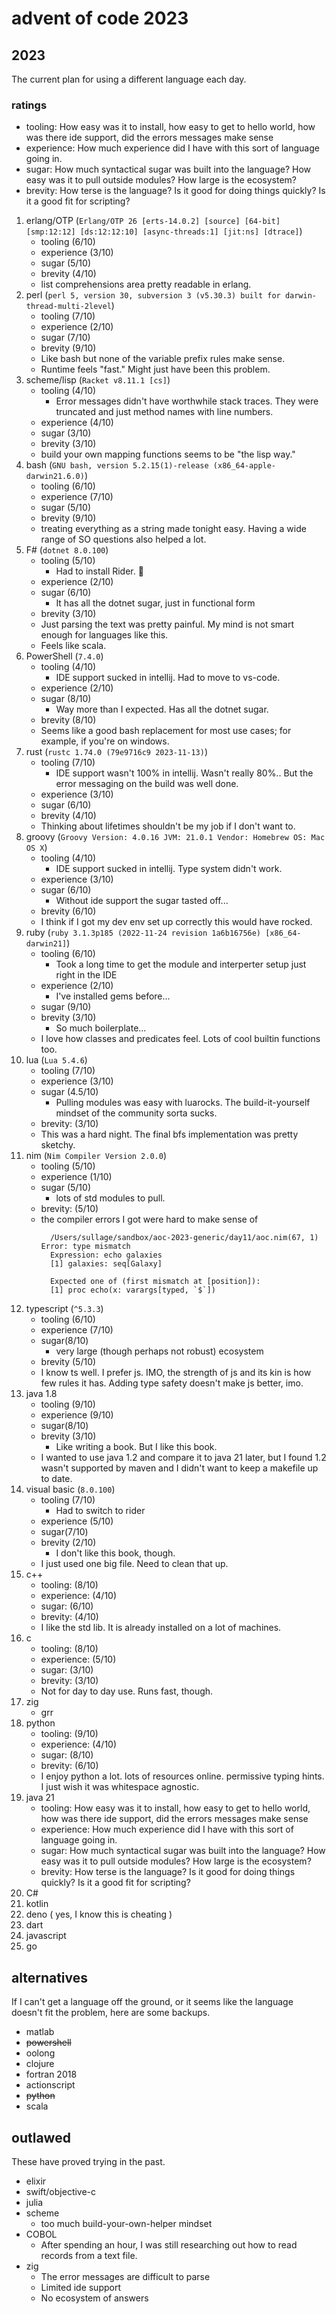 # advent of code 2023

## 2023

The current plan for using a different language each day.

### ratings

- tooling: How easy was it to install, how easy to get to hello world, how was there ide support, did the errors messages make sense
- experience: How much experience did I have with this sort of language going in.
- sugar: How much syntactical sugar was built into the language? How easy was it to pull outside modules? How large is the ecosystem?
- brevity: How terse is the language? Is it good for doing things quickly? Is it a good fit for scripting?

1. erlang/OTP (`Erlang/OTP 26 [erts-14.0.2] [source] [64-bit] [smp:12:12] [ds:12:12:10] [async-threads:1] [jit:ns] [dtrace]`)
   - tooling (6/10)
   - experience (3/10)
   - sugar (5/10)
   - brevity (4/10)
   - list comprehensions area pretty readable in erlang.
2. perl (`perl 5, version 30, subversion 3 (v5.30.3) built for darwin-thread-multi-2level`)
   - tooling (7/10)
   - experience (2/10)
   - sugar (7/10)
   - brevity (9/10)
   - Like bash but none of the variable prefix rules make sense.
   - Runtime feels "fast." Might just have been this problem.
3. scheme/lisp (`Racket v8.11.1 [cs]`)
   - tooling (4/10)
     - Error messages didn't have worthwhile stack traces. They were truncated and just method names with line numbers.
   - experience (4/10)
   - sugar (3/10)
   - brevity (3/10)
   - build your own mapping functions seems to be "the lisp way."
4. bash (`GNU bash, version 5.2.15(1)-release (x86_64-apple-darwin21.6.0)`)
   - tooling (6/10)
   - experience (7/10)
   - sugar (5/10)
   - brevity (9/10)
   - treating everything as a string made tonight easy. Having a wide range of SO questions also helped a lot.
5. F# (`dotnet 8.0.100`)
   - tooling (5/10)
     - Had to install Rider. :shrug:
   - experience (2/10)
   - sugar (6/10)
     - It has all the dotnet sugar, just in functional form
   - brevity (3/10)
   - Just parsing the text was pretty painful. My mind is not smart enough for languages like this.
   - Feels like scala.
6. PowerShell (`7.4.0`)
   - tooling (4/10)
     - IDE support sucked in intellij. Had to move to vs-code.
   - experience (2/10)
   - sugar (8/10)
     - Way more than I expected. Has all the dotnet sugar.
   - brevity (8/10)
   - Seems like a good bash replacement for most use cases; for example, if you're on windows.
7. rust (`rustc 1.74.0 (79e9716c9 2023-11-13)`)
   - tooling (7/10)
      - IDE support wasn't 100% in intellij. Wasn't really 80%.. But the error messaging on the build was well done.
   - experience (3/10)
   - sugar (6/10)
   - brevity (4/10)
   - Thinking about lifetimes shouldn't be my job if I don't want to.
8. groovy (`Groovy Version: 4.0.16 JVM: 21.0.1 Vendor: Homebrew OS: Mac OS X`)
   - tooling (4/10)
      - IDE support sucked in intellij. Type system didn't work.
   - experience (3/10)
   - sugar (6/10)
      - Without ide support the sugar tasted off...
   - brevity (6/10)
   - I think if I got my dev env set up correctly this would have rocked.
9. ruby (`ruby 3.1.3p185 (2022-11-24 revision 1a6b16756e) [x86_64-darwin21]`)
   - tooling (6/10)
      - Took a long time to get the module and interperter setup just right in the IDE
   - experience (2/10)
     - I've installed gems before...
   - sugar (9/10)
   - brevity (3/10)
     - So much boilerplate...
   - I love how classes and predicates feel. Lots of cool builtin functions too.
10. lua (`Lua 5.4.6`)
    - tooling (7/10)
    - experience (3/10)
    - sugar (4.5/10)
      - Pulling modules was easy with luarocks. The build-it-yourself mindset of the community sorta sucks.
    - brevity: (3/10)
    - This was a hard night. The final bfs implementation was pretty sketchy.
11. nim (`Nim Compiler Version 2.0.0`)
    - tooling (5/10)
    - experience (1/10)
    - sugar (5/10)
        - lots of std modules to pull.
    - brevity: (5/10)
    - the compiler errors I got were hard to make sense of
      ```text
        /Users/sullage/sandbox/aoc-2023-generic/day11/aoc.nim(67, 1) Error: type mismatch
        Expression: echo galaxies
        [1] galaxies: seq[Galaxy]
    
        Expected one of (first mismatch at [position]):
        [1] proc echo(x: varargs[typed, `$`])
      ```
12. typescript (`^5.3.3`)
    - tooling (6/10)
    - experience (7/10)
    - sugar(8/10)
      - very large (though perhaps not robust) ecosystem
    - brevity (5/10)
    - I know ts well. I prefer js. IMO, the strength of js and its kin is how few rules it has. Adding type safety doesn't make js better, imo.
13. java 1.8
    - tooling (9/10)
    - experience (9/10)
    - sugar(8/10)
    - brevity (3/10)
      - Like writing a book. But I like this book.
    - I wanted to use java 1.2 and compare it to java 21 later, but I found 1.2 wasn't supported by maven and I didn't want to keep a makefile up to date.
14. visual basic (`8.0.100`)
    - tooling (7/10)
      - Had to switch to rider
    - experience (5/10)
    - sugar(7/10)
    - brevity (2/10)
        - I don't like this book, though.
    - I just used one big file. Need to clean that up.
15. c++
    - tooling: (8/10)
    - experience: (4/10)
    - sugar: (6/10)
    - brevity: (4/10)
    - I like the std lib. It is already installed on a lot of machines.
16. c
    - tooling: (8/10)
    - experience: (5/10)
    - sugar: (3/10)
    - brevity: (3/10)
    - Not for day to day use. Runs fast, though.
17. zig
    - grr
18. python
    - tooling: (9/10)
    - experience: (4/10)
    - sugar: (8/10)
    - brevity: (6/10)
    - I enjoy python a lot. lots of resources online. permissive typing hints. I just wish it was whitespace agnostic.
19. java 21
    - tooling: How easy was it to install, how easy to get to hello world, how was there ide support, did the errors messages make sense
    - experience: How much experience did I have with this sort of language going in.
    - sugar: How much syntactical sugar was built into the language? How easy was it to pull outside modules? How large is the ecosystem?
    - brevity: How terse is the language? Is it good for doing things quickly? Is it a good fit for scripting?
20. C#
21. kotlin
22. deno ( yes, I know this is cheating )
23. dart
24. javascript
25. go

## alternatives

If I can't get a language off the ground, or it seems like the language doesn't fit the problem, here are some backups.

- matlab
- ~~powershell~~
- oolong
- clojure
- fortran 2018
- actionscript
- ~~python~~
- scala

## outlawed

These have proved trying in the past.

- elixir
- swift/objective-c
- julia
- scheme 
  - too much build-your-own-helper mindset
- COBOL
  - After spending an hour, I was still researching out how to read records from a text file.
- zig
  - The error messages are difficult to parse
  - Limited ide support
  - No ecosystem of answers